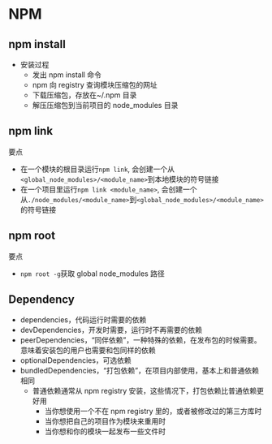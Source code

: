 # NPM

## npm install

- 安装过程
  - 发出 npm install 命令
  - npm 向 registry 查询模块压缩包的网址
  - 下载压缩包，存放在~/.npm 目录
  - 解压压缩包到当前项目的 node_modules 目录

## npm link

要点

- 在一个模块的根目录运行`npm link`, 会创建一个从`<global_node_modules>/<module_name>`到本地模块的符号链接
- 在一个项目里运行`npm link <module_name>`, 会创建一个从`./node_modules/<module_name>`到`<global_node_modules>/<module_name>`的符号链接

## npm root

要点

- `npm root -g`获取 global node_modules 路径

## Dependency

- dependencies，代码运行时需要的依赖
- devDependencies，开发时需要，运行时不再需要的依赖
- peerDependencies，“同伴依赖”，一种特殊的依赖，在发布包的时候需要。意味着安装包的用户也需要和包同样的依赖
- optionalDependencies，可选依赖
- bundledDependencies，“打包依赖”，在项目内部使用，基本上和普通依赖相同
  - 普通依赖通常从 npm registry 安装，这些情况下，打包依赖比普通依赖更好用
    - 当你想使用一个不在 npm registry 里的，或者被修改过的第三方库时
    - 当你想把自己的项目作为模块来重用时
    - 当你想和你的模块一起发布一些文件时
